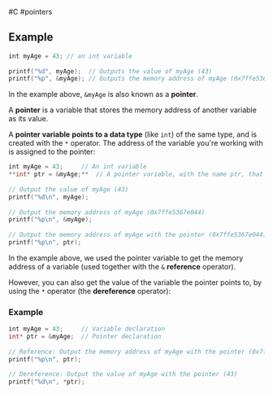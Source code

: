 #C  #pointers   
## Example
```C
int myAge = 43; // an int variable  
  
printf("%d", myAge);  // Outputs the value of myAge (43)  
printf("%p", &myAge); // Outputs the memory address of myAge (0x7ffe5367e044)
```


In the example above, `&myAge` is also known as a **pointer**.

A **pointer** is a variable that stores the memory address of another variable as its value.

A **pointer variable** **points to a data type** (like `int`) of the same type, and is created with the `*` operator. The address of the variable you're working with is assigned to the pointer:

```C
int myAge = 43;     // An int variable  
**int* ptr = &myAge;**  // A pointer variable, with the name ptr, that stores the address of myAge  
  
// Output the value of myAge (43)  
printf("%d\n", myAge);  
  
// Output the memory address of myAge (0x7ffe5367e044)  
printf("%p\n", &myAge);  
  
// Output the memory address of myAge with the pointer (0x7ffe5367e044)  
printf("%p\n", ptr);
```

  
In the example above, we used the pointer variable to get the memory address of a variable (used together with the `&` **reference** operator).

However, you can also get the value of the variable the pointer points to, by using the `*` operator (the **dereference** operator):

### Example
```C
int myAge = 43;     // Variable declaration  
int* ptr = &myAge;  // Pointer declaration  
  
// Reference: Output the memory address of myAge with the pointer (0x7ffe5367e044)  
printf("%p\n", ptr);  
  
// Dereference: Output the value of myAge with the pointer (43)  
printf("%d\n", *ptr);
```